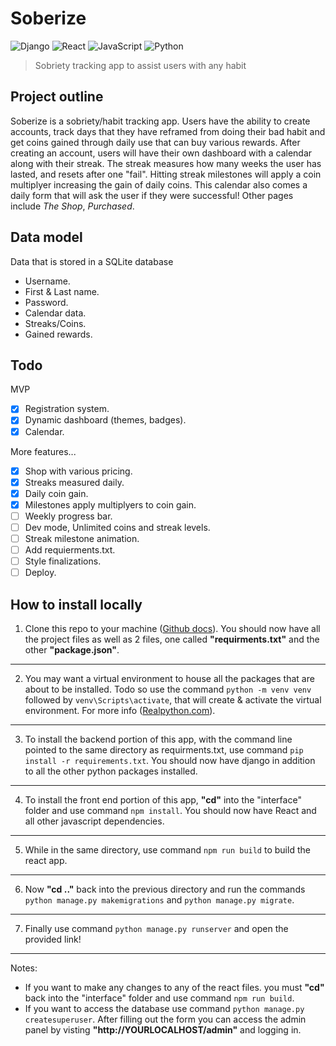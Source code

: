 # Soberize
![Django](https://img.shields.io/badge/django-EFEFEF.svg?style=for-the-badge&logo=django&logoColor=black)
![React](https://img.shields.io/badge/react-EFEFEF.svg?style=for-the-badge&logo=react&logoColor=%2361DAFB)
![JavaScript](https://img.shields.io/badge/javascript-EFEFEF.svg?style=for-the-badge&logo=javascript&logoColor=%23F7DF1E)
![Python](https://img.shields.io/badge/python-EFEFEF?style=for-the-badge&logo=python&logoColor=4584b6)

> Sobriety tracking app to assist users with any habit

## Project outline
Soberize is a sobriety/habit tracking app. Users have the ability to create accounts, track days that they have reframed from doing their bad habit and get coins gained through daily use that can buy various rewards. After creating an account, users will have their own dashboard with a calendar along with their streak. The streak measures how many weeks the user has lasted, and resets after one "fail". Hitting streak milestones will apply a coin multiplyer increasing the gain of daily coins. This calendar also comes a daily form that will ask the user if they were successful! 
Other pages include *The Shop*, *Purchased*. 

## Data model
Data that is stored in a SQLite database
 - Username.
 - First & Last name.
 - Password.
 - Calendar data.
 - Streaks/Coins.
 - Gained rewards.
 
 ## Todo
 MVP
 - [X] Registration system.
 - [X] Dynamic dashboard (themes, badges).
 - [X] Calendar.
 
 More features...
 - [X] Shop with various pricing.
 - [X] Streaks measured daily.
 - [X] Daily coin gain.
 - [X] Milestones apply multiplyers to coin gain.
 - [ ] Weekly progress bar.
 - [ ] Dev mode, Unlimited coins and streak levels.
 - [ ] Streak milestone animation.
 - [ ] Add requierments.txt.
 - [ ] Style finalizations.
 - [ ] Deploy.

## How to install locally
1. Clone this repo to your machine ([Github docs](https://docs.github.com/en/repositories/creating-and-managing-repositories/cloning-a-repository)).
You should now have all the project files as well as 2 files, one called **"requirments.txt"** and the other **"package.json"**.

---

2. You may want a virtual environment to house all the packages that are about to be installed. Todo so use the command ```python -m venv venv``` followed by ```venv\Scripts\activate```, that will create & activate the virtual environment. For more info ([Realpython.com](https://realpython.com/python-virtual-environments-a-primer)).

---

3. To install the backend portion of this app, with the command line pointed to the same directory as requirments.txt, use command ```pip install -r requirements.txt```. You should now have django in addition to all the other python packages installed.

---

4. To install the front end portion of this app, **"cd"** into the "interface" folder and use command ```npm install```. You should now have React and all other javascript dependencies.

---

5. While in the same directory, use command ```npm run build``` to build the react app.

---

6. Now **"cd .."** back into the previous directory and run the commands ```python manage.py makemigrations``` and ```python manage.py migrate```.

---

7. Finally use command ```python manage.py runserver``` and open the provided link!

---


Notes: 
- If you want to make any changes to any of the react files. you must **"cd"** back into the "interface" folder and use command ```npm run build```.
- If you want to access the database use command ```python manage.py createsuperuser```. After filling out the form you can access the admin panel by visting **"ht<span>tp://YOURLOCALHOST/admin</span>"** and logging in.

